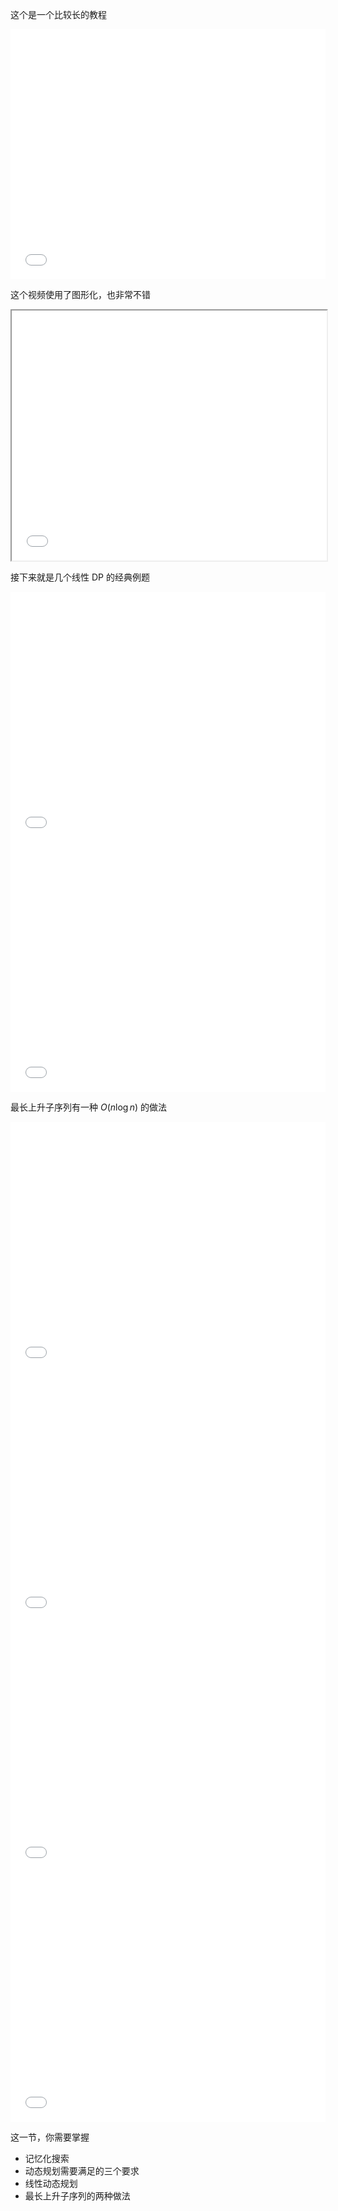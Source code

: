 
这个是一个比较长的教程

<iframe src="//player.bilibili.com/player.html?isOutside=true&aid=611457980&bvid=BV1r84y1379W&cid=1067260404&p=1&autoplay=0" scrolling="no" frameborder="no" framespacing="0" allowfullscreen="true"  width="100%" height="400px"></iframe>

这个视频使用了图形化，也非常不错

<iframe src="//player.bilibili.com/player.html?isOutside=true&aid=114531325973175&bvid=BV1m9EUzLEB4&cid=30031939563&p=1&autoplay=0" scrolling="no" framespacing="0" allowfullscreen="true"  width="100%" height="400px"></iframe>

接下来就是几个线性 DP 的经典例题

<iframe src="//player.bilibili.com/player.html?isOutside=true&aid=754259971&bvid=BV1Rk4y1173p&cid=226190739&p=1&autoplay=0" scrolling="no" border="0" frameborder="no" framespacing="0" allowfullscreen="true" width="100%" height="400px"></iframe>

<iframe src="//player.bilibili.com/player.html?isOutside=true&aid=884394292&bvid=BV1KK4y1e7t7&cid=229425883&p=1&autoplay=0" scrolling="no" border="0" frameborder="no" framespacing="0" allowfullscreen="true"  width="100%" height="400px"></iframe>

最长上升子序列有一种 $O(n\log n)$ 的做法

<iframe src="//player.bilibili.com/player.html?isOutside=true&aid=969480308&bvid=BV1Kp4y1e77H&cid=229426885&p=1&autoplay=0" scrolling="no" border="0" frameborder="no" framespacing="0" allowfullscreen="true" width="100%" height="400px"></iframe>

<iframe src="//player.bilibili.com/player.html?isOutside=true&aid=499497427&bvid=BV1EK411K7Eb&cid=231132249&p=1&autoplay=0" scrolling="no" border="0" frameborder="no" framespacing="0" allowfullscreen="true" width="100%" height="400px"></iframe>

<iframe src="//player.bilibili.com/player.html?isOutside=true&aid=244509821&bvid=BV1hv41117gC&cid=234656149&p=1&autoplay=0" scrolling="no" border="0" frameborder="no" framespacing="0" allowfullscreen="true" width="100%" height="400px"></iframe>

<iframe src="//player.bilibili.com/player.html?isOutside=true&aid=754675193&bvid=BV1gk4y1177j&cid=236574204&p=1&autoplay=0" scrolling="no" border="0" frameborder="no" framespacing="0" allowfullscreen="true" width="100%" height="400px"></iframe>

这一节，你需要掌握

- 记忆化搜索
- 动态规划需要满足的三个要求
- 线性动态规划
- 最长上升子序列的两种做法